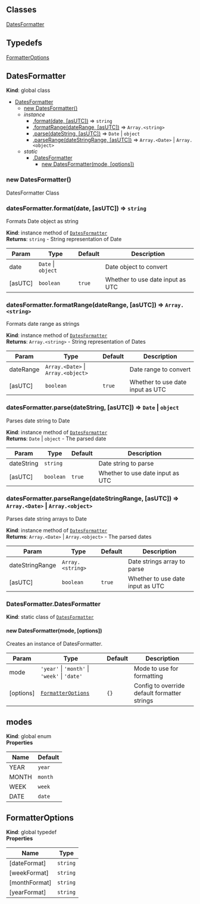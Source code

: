## Classes

<dl>
<dt><a href="#DatesFormatter">DatesFormatter</a></dt>
<dd></dd>
</dl>

## Typedefs

<dl>
<dt><a href="#FormatterOptions">FormatterOptions</a></dt>
<dd></dd>
</dl>

<a name="DatesFormatter"></a>

## DatesFormatter

**Kind**: global class

- [DatesFormatter](#DatesFormatter)
  - [new DatesFormatter()](#new_DatesFormatter_new)
  - _instance_
    - [.format(date, [asUTC])](#DatesFormatter+format) ⇒ <code>string</code>
    - [.formatRange(dateRange, [asUTC])](#DatesFormatter+formatRange) ⇒ <code>Array.&lt;string&gt;</code>
    - [.parse(dateString, [asUTC])](#DatesFormatter+parse) ⇒ <code>Date</code> \| <code>object</code>
    - [.parseRange(dateStringRange, [asUTC])](#DatesFormatter+parseRange) ⇒ <code>Array.&lt;Date&gt;</code> \| <code>Array.&lt;object&gt;</code>
  - _static_
    - [.DatesFormatter](#DatesFormatter.DatesFormatter)
      - [new DatesFormatter(mode, [options])](#new_DatesFormatter.DatesFormatter_new)

<a name="new_DatesFormatter_new"></a>

### new DatesFormatter()

DatesFormatter Class

<a name="DatesFormatter+format"></a>

### datesFormatter.format(date, [asUTC]) ⇒ <code>string</code>

Formats Date object as string

**Kind**: instance method of [<code>DatesFormatter</code>](#DatesFormatter)  
**Returns**: <code>string</code> - String representation of Date

| Param   | Type                                     | Default           | Description                      |
| ------- | ---------------------------------------- | ----------------- | -------------------------------- |
| date    | <code>Date</code> \| <code>object</code> |                   | Date object to convert           |
| [asUTC] | <code>boolean</code>                     | <code>true</code> | Whether to use date input as UTC |

<a name="DatesFormatter+formatRange"></a>

### datesFormatter.formatRange(dateRange, [asUTC]) ⇒ <code>Array.&lt;string&gt;</code>

Formats date range as strings

**Kind**: instance method of [<code>DatesFormatter</code>](#DatesFormatter)  
**Returns**: <code>Array.&lt;string&gt;</code> - String representation of Dates

| Param     | Type                                                                 | Default           | Description                      |
| --------- | -------------------------------------------------------------------- | ----------------- | -------------------------------- |
| dateRange | <code>Array.&lt;Date&gt;</code> \| <code>Array.&lt;object&gt;</code> |                   | Date range to convert            |
| [asUTC]   | <code>boolean</code>                                                 | <code>true</code> | Whether to use date input as UTC |

<a name="DatesFormatter+parse"></a>

### datesFormatter.parse(dateString, [asUTC]) ⇒ <code>Date</code> \| <code>object</code>

Parses date string to Date

**Kind**: instance method of [<code>DatesFormatter</code>](#DatesFormatter)  
**Returns**: <code>Date</code> \| <code>object</code> - The parsed date

| Param      | Type                 | Default           | Description                      |
| ---------- | -------------------- | ----------------- | -------------------------------- |
| dateString | <code>string</code>  |                   | Date string to parse             |
| [asUTC]    | <code>boolean</code> | <code>true</code> | Whether to use date input as UTC |

<a name="DatesFormatter+parseRange"></a>

### datesFormatter.parseRange(dateStringRange, [asUTC]) ⇒ <code>Array.&lt;Date&gt;</code> \| <code>Array.&lt;object&gt;</code>

Parses date string arrays to Date

**Kind**: instance method of [<code>DatesFormatter</code>](#DatesFormatter)  
**Returns**: <code>Array.&lt;Date&gt;</code> \| <code>Array.&lt;object&gt;</code> - The parsed dates

| Param           | Type                              | Default           | Description                      |
| --------------- | --------------------------------- | ----------------- | -------------------------------- |
| dateStringRange | <code>Array.&lt;string&gt;</code> |                   | Date strings array to parse      |
| [asUTC]         | <code>boolean</code>              | <code>true</code> | Whether to use date input as UTC |

<a name="DatesFormatter.DatesFormatter"></a>

### DatesFormatter.DatesFormatter

**Kind**: static class of [<code>DatesFormatter</code>](#DatesFormatter)  
<a name="new_DatesFormatter.DatesFormatter_new"></a>

#### new DatesFormatter(mode, [options])

Creates an instance of DatesFormatter.

| Param     | Type                                                                                                                              | Default         | Description                                  |
| --------- | --------------------------------------------------------------------------------------------------------------------------------- | --------------- | -------------------------------------------- |
| mode      | <code>&#x27;year&#x27;</code> \| <code>&#x27;month&#x27;</code> \| <code>&#x27;week&#x27;</code> \| <code>&#x27;date&#x27;</code> |                 | Mode to use for formatting                   |
| [options] | [<code>FormatterOptions</code>](#FormatterOptions)                                                                                | <code>{}</code> | Config to override default formatter strings |

<a name="modes"></a>

## modes

**Kind**: global enum  
**Properties**

| Name  | Default            |
| ----- | ------------------ |
| YEAR  | <code>year</code>  |
| MONTH | <code>month</code> |
| WEEK  | <code>week</code>  |
| DATE  | <code>date</code>  |

<a name="FormatterOptions"></a>

## FormatterOptions

**Kind**: global typedef  
**Properties**

| Name          | Type                |
| ------------- | ------------------- |
| [dateFormat]  | <code>string</code> |
| [weekFormat]  | <code>string</code> |
| [monthFormat] | <code>string</code> |
| [yearFormat]  | <code>string</code> |
